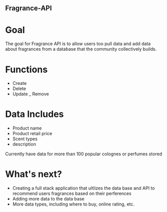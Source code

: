 ## Fragrance-API

# Goal
The goal for Fragrance API is to allow users too pull data and add data about fragrances from a database that the community collectively builds.

# Functions
- Create
- Delete
- Update
_ Remove

# Data Includes
- Product name
- Product retail price
- Scent types
- description

 Currently have data for more than 100 popular colognes or perfumes stored

# What's next?
- Creating a full stack application that ultlizes the data base and API to recommend users fragrances based on their perferences
- Adding more data to the data base
- More data types, including where to buy, online rating, etc.
